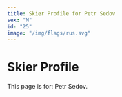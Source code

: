```yaml
---
title: Skier Profile for Petr Sedov
sex: "M"
id: "25"
image: "/img/flags/rus.svg" 
---
```


# Skier Profile

This page is for: Petr Sedov.
    